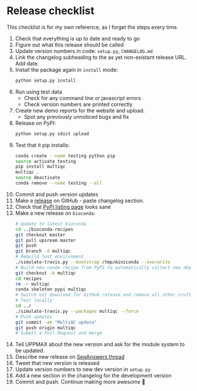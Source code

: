 # Release checklist
This checklist is for my own reference, as I forget the steps every time.

1. Check that everything is up to date and ready to go
2. Figure out what this release should be called
3. Update version numbers in code: `setup.py`, `CHANGELOG.md`
4. Link the changelog subheading to the as yet non-existant release URL. Add date.
5. Install the package again in `install` mode:
    ```bash
    python setup.py install
    ```
6. Run using test data
    * Check for any command line or javascript errors
    * Check version numbers are printed correctly
7. Create new demo reports for the website and upload.
    * Spot any previously unnoticed bugs and fix
8. Release on PyPI:
    ```bash
    python setup.py sdist upload
    ```
9. Test that it pip installs:
    ```bash
    conda create --name testing python pip
    source activate testing
    pip install multiqc
    multiqc .
    source deactivate
    conda remove --name testing --all
    ```
10. Commit and push version updates
11. Make a [release](https://github.com/ewels/MultiQC/releases) on GitHub - paste changelog section.
12. Check that [PyPI listing page](https://pypi.python.org/pypi/multiqc/) looks sane
13. Make a new release on `bioconda`:
    ```bash
    # Update to latest bioconda
    cd ../bioconda-recipes
    git checkout master
    git pull upsream master
    git push
    git branch -d multiqc
    # Rebuild test environment
    ./simulate-travis.py --bootstrap /tmp/miniconda --overwrite
    # Build new conda recipe from PyPI to automatically collect new dependencies
    git checkout -b multiqc
    cd recipes
    rm -r multiqc
    conda skeleton pypi multiqc
    # Switch out download for GitHub release and remove all other cruft
    # Test locally
    cd ../
    ./simulate-travis.py --packages multiqc --force
    # Push updates
    git commit -am "MultiQC update"
    git push origin multiqc
    # Submit a Pull Request and merge
    ```
14. Tell UPPMAX about the new version and ask for the module system to be updated.
15. Describe new release on [SeqAnswers thread](http://seqanswers.com/forums/showthread.php?p=195831#post195831)
16. Tweet that new version is released
17. Update version numbers to new dev version in `setup.py`
18. Add a new section in the changelog for the development version
19. Commit and push. Continue making more awesome :metal:

